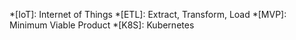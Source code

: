 *[IoT]: Internet of Things
*[ETL]: Extract, Transform, Load
*[MVP]: Minimum Viable Product
*[K8S]: Kubernetes